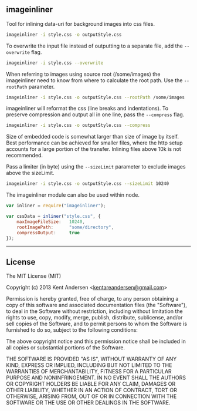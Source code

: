 ## imageinliner

Tool for inlining data-uri for background images into css files.


```bash
imageinliner -i style.css -o outputStyle.css
```

To overwrite the input file instead of outputting to a separate file, add the `--overwrite` flag.

```bash
imageinliner -i style.css --overwrite
```

When referring to images using source root (/some/images) the imageinliner need to know from where to calculate the root path. Use the `--rootPath` parameter.

```bash
imageinliner -i style.css -o outputStyle.css --rootPath /some/images
```

imageinliner will reformat the css (line breaks and indentations). To preserve compression and output all in one line, pass the `--compress` flag.

```bash
imageinliner -i style.css -o outputStyle.css --compress
```

Size of embedded code is somewhat larger than size of image by itself. Best performance can be achieved for smaller files, where the http setup accounts for a large portion of the transfer. Inlining files above 10k is not recommended. 

Pass a limiter (in byte) using the `--sizeLimit` parameter to exclude images above the sizeLimit.

```bash
imageinliner -i style.css -o outputStyle.css --sizeLimit 10240
```

The imageinliner module can also be used within node. 

```javascript
var inliner = require("imageinliner");

var cssData = inliner("style.css", {
    maxImageFileSize:   10240,
    rootImagePath:      "some/directory",
    compressOutput:     true
});
```


---

## License

The MIT License (MIT)

Copyright (c) 2013 Kent Andersen &lt;kentareandersen@gmail.com&gt;

Permission is hereby granted, free of charge, to any person obtaining a copy
of this software and associated documentation files (the "Software"), to deal
in the Software without restriction, including without limitation the rights
to use, copy, modify, merge, publish, distribute, sublicense, and/or sell
copies of the Software, and to permit persons to whom the Software is
furnished to do so, subject to the following conditions:

The above copyright notice and this permission notice shall be included in
all copies or substantial portions of the Software.

THE SOFTWARE IS PROVIDED "AS IS", WITHOUT WARRANTY OF ANY KIND, EXPRESS OR
IMPLIED, INCLUDING BUT NOT LIMITED TO THE WARRANTIES OF MERCHANTABILITY,
FITNESS FOR A PARTICULAR PURPOSE AND NONINFRINGEMENT. IN NO EVENT SHALL THE
AUTHORS OR COPYRIGHT HOLDERS BE LIABLE FOR ANY CLAIM, DAMAGES OR OTHER
LIABILITY, WHETHER IN AN ACTION OF CONTRACT, TORT OR OTHERWISE, ARISING FROM,
OUT OF OR IN CONNECTION WITH THE SOFTWARE OR THE USE OR OTHER DEALINGS IN
THE SOFTWARE.

